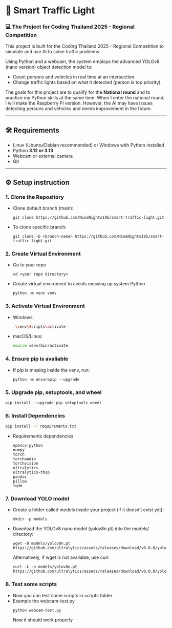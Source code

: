 # 🚦 Smart Traffic Light
### 💻 The Project for Coding Thailand 2025 - Regional Competition
This project is built for the Coding Thailand 2025 - Regional Competition to simulate and use AI to solve traffic problems.

Using Python and a webcam, the system employs the advanced YOLOv8 (nano version) object detection model to:
- Count persons and vehicles in real time at an intersection.
- Change traffic lights based on what it detected (person is top priority).

The goals for this project are to qualify for the **National round** and to practice my Python skills at the same time. When I enter the national round, I will make the Raspberry Pi version. However, the AI may have issues detecting persons and vehicles and needs improvement in the future.

---

## 🛠️ Requirements
- Linux (Ubuntu/Debian recommended) or Windows with Python installed
- Python **3.12 or 3.13**
- Webcam or external camera
- Git

---

## ⚙️ Setup instruction

### 1. **Clone the Repository**
  - Clone default branch (main):
    ```
    git clone https://github.com/NineNights195/smart-traffic-light.git
    ```
  - To clone specific branch:
    ```
    git clone -b <branch-name> https://github.com/NineNights195/smart-traffic-light.git
    ```

### 2. **Create Virtual Environment**
  - Go to your repo
    ```
    cd <your repo directory>
    ```
  - Create virtual enviroment to avoids messing up system Python
    ```
    python -m venv venv
    ```

### 3. **Activate Virtual Environment**
  - Windows:
    ```bash
    .\venv\Scripts\activate
    ```
  - macOS/Linux:
    ```bash
    source venv/bin/activate
    ```

### 4. Ensure pip is avaliable
  - If pip is missing inside the venv, run:
    ```
    python -m ensurepip --upgrade
    ```

### 5. Upgrade pip, setuptools, and wheel
```
pip install --upgrade pip setuptools wheel
```

### 6. **Install Dependencies**
  ```bash
  pip install -r requirements.txt
  ```
  - Requirements dependencies
    ```
    opencv-python
    numpy
    torch
    torchaudio
    torchvision
    ultralytics
    ultralytics-thop
    pandas
    pillow
    tqdm
    ```

### 7. Download YOLO model
- Create a folder called models inside your project (if it doesn’t exist yet):
  ```
  mkdir -p models
  ```
- Download the YOLOv8 nano model (yolov8n.pt) into the models/ directory:
  ```
  wget -O models/yolov8n.pt https://github.com/ultralytics/assets/releases/download/v0.0.0/yolov8n.pt
  ```
  Alternatively, if wget is not available, use curl:
  ```
  curl -L -o models/yolov8n.pt https://github.com/ultralytics/assets/releases/download/v0.0.0/yolov8n.pt
  ```

### 8. Test some scripts
- Now you can test some scripts in scripts folder
- Example the webcam-test.py
  ```
  python webcam-test.py
  ```
  Now it should work properly
  
